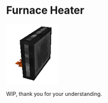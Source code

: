 # Furnace Heater

![Furnace Heater](assets/furnace_heater.png)

WIP, thank you for your understanding.